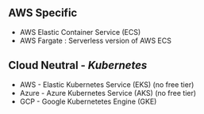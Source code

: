
## AWS Specific
 - AWS Elastic Container Service (ECS)
 - AWS Fargate : Serverless version of AWS ECS

## Cloud Neutral - *Kubernetes* 
- AWS - Elastic Kubernetes Service (EKS) (no free tier)
- Azure - Azure Kubernetes Service (AKS) (no free tier)
- GCP - Google Kubernetetes Engine (GKE)